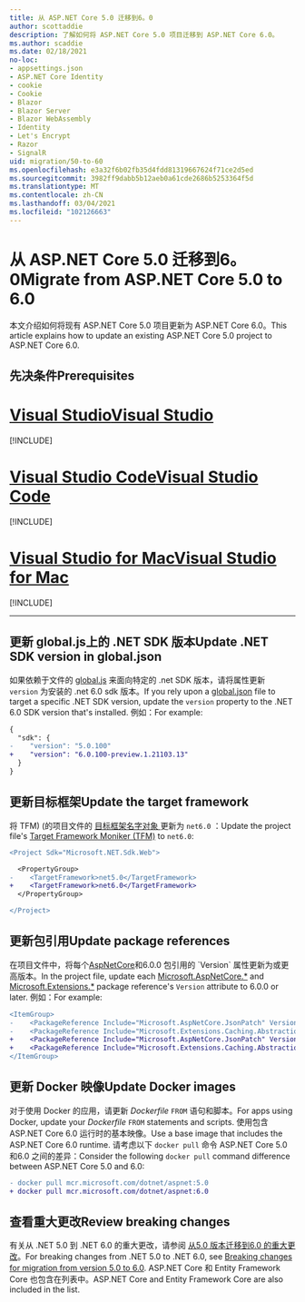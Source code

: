 ```yaml
---
title: 从 ASP.NET Core 5.0 迁移到6。0
author: scottaddie
description: 了解如何将 ASP.NET Core 5.0 项目迁移到 ASP.NET Core 6.0。
ms.author: scaddie
ms.date: 02/18/2021
no-loc:
- appsettings.json
- ASP.NET Core Identity
- cookie
- Cookie
- Blazor
- Blazor Server
- Blazor WebAssembly
- Identity
- Let's Encrypt
- Razor
- SignalR
uid: migration/50-to-60
ms.openlocfilehash: e3a32f6b02fb35d4fdd81319667624f71ce2d5ed
ms.sourcegitcommit: 3982ff9dabb5b12aeb0a61cde2686b5253364f5d
ms.translationtype: MT
ms.contentlocale: zh-CN
ms.lasthandoff: 03/04/2021
ms.locfileid: "102126663"
---
```

# <a name="migrate-from-aspnet-core-50-to-60"></a><span data-ttu-id="b267a-103">从 ASP.NET Core 5.0 迁移到6。0</span><span class="sxs-lookup"><span data-stu-id="b267a-103">Migrate from ASP.NET Core 5.0 to 6.0</span></span>

<span data-ttu-id="b267a-104">本文介绍如何将现有 ASP.NET Core 5.0 项目更新为 ASP.NET Core 6.0。</span><span class="sxs-lookup"><span data-stu-id="b267a-104">This article explains how to update an existing ASP.NET Core 5.0 project to ASP.NET Core 6.0.</span></span>

## <a name="prerequisites"></a><span data-ttu-id="b267a-105">先决条件</span><span class="sxs-lookup"><span data-stu-id="b267a-105">Prerequisites</span></span>

# <a name="visual-studio"></a>[<span data-ttu-id="b267a-106">Visual Studio</span><span class="sxs-lookup"><span data-stu-id="b267a-106">Visual Studio</span></span>](#tab/visual-studio)

[!INCLUDE[](~/includes/net-prereqs-vs-6.0.md)]

# <a name="visual-studio-code"></a>[<span data-ttu-id="b267a-107">Visual Studio Code</span><span class="sxs-lookup"><span data-stu-id="b267a-107">Visual Studio Code</span></span>](#tab/visual-studio-code)

[!INCLUDE[](~/includes/net-prereqs-vsc-6.0.md)]

# <a name="visual-studio-for-mac"></a>[<span data-ttu-id="b267a-108">Visual Studio for Mac</span><span class="sxs-lookup"><span data-stu-id="b267a-108">Visual Studio for Mac</span></span>](#tab/visual-studio-mac)

[!INCLUDE[](~/includes/net-prereqs-mac-6.0.md)]

---

## <a name="update-net-sdk-version-in-globaljson"></a><span data-ttu-id="b267a-109">更新 global.js上的 .NET SDK 版本</span><span class="sxs-lookup"><span data-stu-id="b267a-109">Update .NET SDK version in global.json</span></span>

<span data-ttu-id="b267a-110">如果依赖于文件的 [global.js](/dotnet/core/tools/global-json) 来面向特定的 .net SDK 版本，请将属性更新 `version` 为安装的 .net 6.0 sdk 版本。</span><span class="sxs-lookup"><span data-stu-id="b267a-110">If you rely upon a [global.json](/dotnet/core/tools/global-json) file to target a specific .NET SDK version, update the `version` property to the .NET 6.0 SDK version that's installed.</span></span> <span data-ttu-id="b267a-111">例如：</span><span class="sxs-lookup"><span data-stu-id="b267a-111">For example:</span></span>

```diff
{
  "sdk": {
-    "version": "5.0.100"
+    "version": "6.0.100-preview.1.21103.13"
  }
}
```

## <a name="update-the-target-framework"></a><span data-ttu-id="b267a-112">更新目标框架</span><span class="sxs-lookup"><span data-stu-id="b267a-112">Update the target framework</span></span>

<span data-ttu-id="b267a-113">将 TFM)  (的项目文件的 [目标框架名字对象 ](/dotnet/standard/frameworks) 更新为 `net6.0` ：</span><span class="sxs-lookup"><span data-stu-id="b267a-113">Update the project file's [Target Framework Moniker (TFM)](/dotnet/standard/frameworks) to `net6.0`:</span></span>

```diff
<Project Sdk="Microsoft.NET.Sdk.Web">

  <PropertyGroup>
-    <TargetFramework>net5.0</TargetFramework>
+    <TargetFramework>net6.0</TargetFramework>
  </PropertyGroup>

</Project>
```

## <a name="update-package-references"></a><span data-ttu-id="b267a-114">更新包引用</span><span class="sxs-lookup"><span data-stu-id="b267a-114">Update package references</span></span>

<span data-ttu-id="b267a-115">在项目文件中，将每个[AspNetCore](https://www.nuget.org/packages?q=Microsoft.AspNetCore.*)和6.0.0 包引用[](https://www.nuget.org/packages?q=Microsoft.Extensions.*)的 `Version` 属性更新为或更高版本。</span><span class="sxs-lookup"><span data-stu-id="b267a-115">In the project file, update each [Microsoft.AspNetCore.\*](https://www.nuget.org/packages?q=Microsoft.AspNetCore.*) and [Microsoft.Extensions.\*](https://www.nuget.org/packages?q=Microsoft.Extensions.*) package reference's `Version` attribute to 6.0.0 or later.</span></span> <span data-ttu-id="b267a-116">例如：</span><span class="sxs-lookup"><span data-stu-id="b267a-116">For example:</span></span>

```diff
<ItemGroup>
-    <PackageReference Include="Microsoft.AspNetCore.JsonPatch" Version="5.0.3" />
-    <PackageReference Include="Microsoft.Extensions.Caching.Abstractions" Version="5.0.0" />
+    <PackageReference Include="Microsoft.AspNetCore.JsonPatch" Version="6.0.0-preview.1.*" />
+    <PackageReference Include="Microsoft.Extensions.Caching.Abstractions" Version="6.0.0-preview.1.*" />
</ItemGroup>
```

## <a name="update-docker-images"></a><span data-ttu-id="b267a-117">更新 Docker 映像</span><span class="sxs-lookup"><span data-stu-id="b267a-117">Update Docker images</span></span>

<span data-ttu-id="b267a-118">对于使用 Docker 的应用，请更新 *Dockerfile* `FROM` 语句和脚本。</span><span class="sxs-lookup"><span data-stu-id="b267a-118">For apps using Docker, update your *Dockerfile* `FROM` statements and scripts.</span></span> <span data-ttu-id="b267a-119">使用包含 ASP.NET Core 6.0 运行时的基本映像。</span><span class="sxs-lookup"><span data-stu-id="b267a-119">Use a base image that includes the ASP.NET Core 6.0 runtime.</span></span> <span data-ttu-id="b267a-120">请考虑以下 `docker pull` 命令 ASP.NET Core 5.0 和6.0 之间的差异：</span><span class="sxs-lookup"><span data-stu-id="b267a-120">Consider the following `docker pull` command difference between ASP.NET Core 5.0 and 6.0:</span></span>

```diff
- docker pull mcr.microsoft.com/dotnet/aspnet:5.0
+ docker pull mcr.microsoft.com/dotnet/aspnet:6.0
```

## <a name="review-breaking-changes"></a><span data-ttu-id="b267a-121">查看重大更改</span><span class="sxs-lookup"><span data-stu-id="b267a-121">Review breaking changes</span></span>

<span data-ttu-id="b267a-122">有关从 .NET 5.0 到 .NET 6.0 的重大更改，请参阅 [从5.0 版本迁移到6.0 的重大更改](/dotnet/core/compatibility/6.0)。</span><span class="sxs-lookup"><span data-stu-id="b267a-122">For breaking changes from .NET 5.0 to .NET 6.0, see [Breaking changes for migration from version 5.0 to 6.0](/dotnet/core/compatibility/6.0).</span></span> <span data-ttu-id="b267a-123">ASP.NET Core 和 Entity Framework Core 也包含在列表中。</span><span class="sxs-lookup"><span data-stu-id="b267a-123">ASP.NET Core and Entity Framework Core are also included in the list.</span></span>
